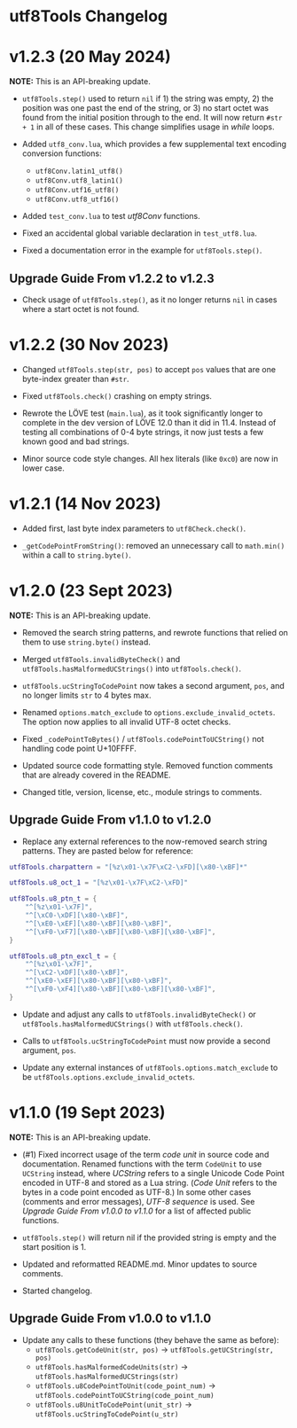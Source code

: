 # utf8Tools Changelog

# v1.2.3 (20 May 2024)

**NOTE:** This is an API-breaking update.

* `utf8Tools.step()` used to return `nil` if 1) the string was empty, 2) the position was one past the end of the string, or 3) no start octet was found from the initial position through to the end. It will now return `#str + 1` in all of these cases. This change simplifies usage in *while* loops.

* Added `utf8_conv.lua`, which provides a few supplemental text encoding conversion functions:
  * `utf8Conv.latin1_utf8()`
  * `utf8Conv.utf8_latin1()`
  * `utf8Conv.utf16_utf8()`
  * `utf8Conv.utf8_utf16()`

* Added `test_conv.lua` to test *utf8Conv* functions.

* Fixed an accidental global variable declaration in `test_utf8.lua`.

* Fixed a documentation error in the example for `utf8Tools.step()`.


## Upgrade Guide From v1.2.2 to v1.2.3

* Check usage of `utf8Tools.step()`, as it no longer returns `nil` in cases where a start octet is not found.


# v1.2.2 (30 Nov 2023)

* Changed `utf8Tools.step(str, pos)` to accept `pos` values that are one byte-index greater than `#str`.

* Fixed `utf8Tools.check()` crashing on empty strings.

* Rewrote the LÖVE test (`main.lua`), as it took significantly longer to complete in the dev version of LÖVE 12.0 than it did in 11.4. Instead of testing all combinations of 0-4 byte strings, it now just tests a few known good and bad strings.

* Minor source code style changes. All hex literals (like `0xc0`) are now in lower case.


# v1.2.1 (14 Nov 2023)

* Added first, last byte index parameters to `utf8Check.check()`.

* `_getCodePointFromString()`: removed an unnecessary call to `math.min()` within a call to `string.byte()`.


# v1.2.0 (23 Sept 2023)

**NOTE:** This is an API-breaking update.

* Removed the search string patterns, and rewrote functions that relied on them to use `string.byte()` instead.

* Merged `utf8Tools.invalidByteCheck()` and `utf8Tools.hasMalformedUCStrings()` into `utf8Tools.check()`.

* `utf8Tools.ucStringToCodePoint` now takes a second argument, `pos`, and no longer limits `str` to 4 bytes max.

* Renamed `options.match_exclude` to `options.exclude_invalid_octets`. The option now applies to all invalid UTF-8 octet checks.

* Fixed `_codePointToBytes()` / `utf8Tools.codePointToUCString()` not handling code point U+10FFFF.

* Updated source code formatting style. Removed function comments that are already covered in the README.

* Changed title, version, license, etc., module strings to comments.


## Upgrade Guide From v1.1.0 to v1.2.0

* Replace any external references to the now-removed search string patterns. They are pasted below for reference:

```lua
utf8Tools.charpattern = "[%z\x01-\x7F\xC2-\xFD][\x80-\xBF]*"

utf8Tools.u8_oct_1 = "[%z\x01-\x7F\xC2-\xFD]"

utf8Tools.u8_ptn_t = {
	"^[%z\x01-\x7F]",
	"^[\xC0-\xDF][\x80-\xBF]",
	"^[\xE0-\xEF][\x80-\xBF][\x80-\xBF]",
	"^[\xF0-\xF7][\x80-\xBF][\x80-\xBF][\x80-\xBF]",
}

utf8Tools.u8_ptn_excl_t = {
	"^[%z\x01-\x7F]",
	"^[\xC2-\xDF][\x80-\xBF]",
	"^[\xE0-\xEF][\x80-\xBF][\x80-\xBF]",
	"^[\xF0-\xF4][\x80-\xBF][\x80-\xBF][\x80-\xBF]",
}
```

* Update and adjust any calls to `utf8Tools.invalidByteCheck()` or `utf8Tools.hasMalformedUCStrings()` with `utf8Tools.check()`.

* Calls to `utf8Tools.ucStringToCodePoint` must now provide a second argument, `pos`.

* Update any external instances of `utf8Tools.options.match_exclude` to be `utf8Tools.options.exclude_invalid_octets`.


# v1.1.0 (19 Sept 2023)

**NOTE:** This is an API-breaking update.

* (#1) Fixed incorrect usage of the term *code unit* in source code and documentation. Renamed functions with the term `CodeUnit` to use `UCString` instead, where *UCString* refers to a single Unicode Code Point encoded in UTF-8 and stored as a Lua string. (*Code Unit* refers to the bytes in a code point encoded as UTF-8.) In some other cases (comments and error messages), *UTF-8 sequence* is used. See *Upgrade Guide From v1.0.0 to v1.1.0* for a list of affected public functions.

* `utf8Tools.step()` will return nil if the provided string is empty and the start position is 1.

* Updated and reformatted README.md. Minor updates to source comments.

* Started changelog.


## Upgrade Guide From v1.0.0 to v1.1.0

* Update any calls to these functions (they behave the same as before):
  * `utf8Tools.getCodeUnit(str, pos)` -> `utf8Tools.getUCString(str, pos)`
  * `utf8Tools.hasMalformedCodeUnits(str)` -> `utf8Tools.hasMalformedUCStrings(str)`
  * `utf8Tools.u8CodePointToUnit(code_point_num)` -> `utf8Tools.codePointToUCString(code_point_num)`
  * `utf8Tools.u8UnitToCodePoint(unit_str)` -> `utf8Tools.ucStringToCodePoint(u_str)`
